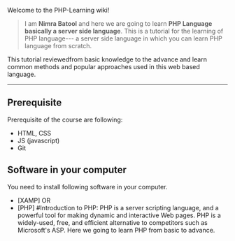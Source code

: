 Welcome to the PHP-Learning wiki!
> I am **Nimra Batool** and here we are going to learn **PHP Language basically a server side language**.
This is a tutorial for the learning of PHP language--- a server side language in which you can learn PHP language  from scratch. 

This tutorial reviewedfrom basic knowledge to the advance and learn  common methods and popular approaches used in this web based language.
***


## Prerequisite
Prerequisite of the course are following:
* HTML, CSS
* JS (javascript)
* Git

## Software in your computer
You need to install following software in your computer.
* [XAMP] OR
* [PHP]
#Introduction to PHP:
PHP is a server scripting language, and a powerful tool for making dynamic and interactive Web pages.
PHP is a widely-used, free, and efficient alternative to competitors such as Microsoft's ASP.
Here we going to learn PHP from basic to advance.
